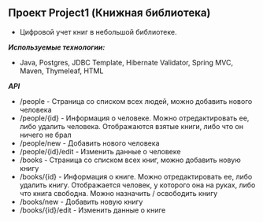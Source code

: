 ## Проект Project1 (Книжная библиотека)

- Цифровой учет книг в небольшой библиотеке.

***Используемые технологии:***
- Java, Postgres, JDBC Template, Hibernate Validator, Spring MVC, Maven, Thymeleaf, HTML

***API***
- /people - Страница со списком всех людей, можно добавить нового человека
- /people/{id} - Информация о человеке. Можно отредактировать ее, либо удалить человека. Отображаются взятые книги, либо что он ничего не брал
- /people/new - Добавить нового человека
- /people/{id}/edit - Изменить данные о человеке
- /books - Страница со списком всех книг, можно добавить новую книгу
- /books/{id} - Информация о книге. Можно отредактировать ее, либо удалить книгу. Отображается человек, у которого она на руках, либо что книга свободна. Можно назначить / освободить книгу
- /books/new - Добавить новую книгу
- /books/{id}/edit - Изменить данные о книге

